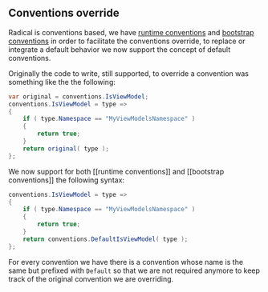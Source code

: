 ## Conventions override

Radical is conventions based, we have [runtime conventions](/../runtime-conventions) and [bootstrap conventions](../bootstrap-conventions) in order to facilitate the conventions override, to replace or integrate a default behavior we now support the concept of default conventions.

Originally the code to write, still supported, to override a convention was something like the the following:

```csharp
var original = conventions.IsViewModel;
conventions.IsViewModel = type => 
{
    if ( type.Namespace == "MyViewModelsNamespace" ) 
    {
        return true;
    }
    return original( type );
};
```

We now support for both [[runtime conventions]] and [[bootstrap conventions]] the following syntax:

```csharp
conventions.IsViewModel = type => 
{
    if ( type.Namespace == "MyViewModelsNamespace" ) 
    {
        return true;
    }
    return conventions.DefaultIsViewModel( type );
};
```

For every convention we have there is a convention whose name is the same but prefixed with `Default` so that we are not required anymore to keep track of the original convention we are overriding.